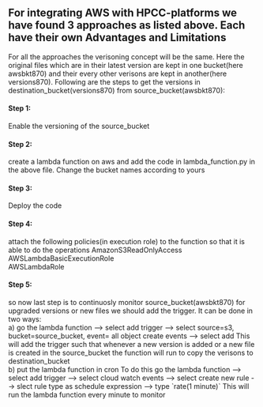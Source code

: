 <h2>For integrating AWS with HPCC-platforms we have found 3 approaches as listed above. Each have their own Advantages and Limitations</h2>

For all the approaches the verisoning concept will be the same. Here the original files which are in their latest version are kept in one bucket(here awsbkt870) and their every other verisons are kept in another(here versions870). Following are the steps to get the versions in destination_bucket(versions870) from source_bucket(awsbkt870):

<h4>Step 1:</h4> Enable the versioning of the source_bucket
<h4>Step 2:</h4> create a lambda function on aws and add the code in lambda_function.py in the above file. Change the bucket names according to yours
<h4>Step 3:</h4> Deploy the code
<h4>Step 4:</h4> attach the following policies(in execution role) to the function so that it is able to do the operations
    AmazonS3ReadOnlyAccess	
<br>
    AWSLambdaBasicExecutionRole	
<br>
    AWSLambdaRole	
<br>
<h4>Step 5:</h4> so now last step is to continuosly monitor source_bucket(awsbkt870) for upgraded versions or new files we should add the trigger. It can be done in two ways:
<br>
a) go the lambda function --> select add trigger --> select source=s3, bucket=source_bucket, event= all object create events --> select add
    This will add the trigger such that whenever a new version is added or a new file is created in the source_bucket the function will run to copy the verisons to       destination_bucket
<br>
b) put the lambda function in cron To do this go the lambda function --> select add trigger --> select cloud watch events --> select create new rule --> slect rule type as schedule expression --> type `rate(1 minute)`
  This will run the lambda function every minute to monitor

